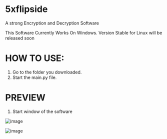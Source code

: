 # 5xflipside
A strong Encryption and Decryption Software

This Software Currently Works On Windows.
Version Stable for Linux will be released soon

# HOW TO USE:

1. Go to the folder you downloaded.
2. Start the main.py file.

# PREVIEW

1. Start window of the software  
  
![image](https://user-images.githubusercontent.com/74082863/166913168-6784a20a-06f2-4a10-9240-91cdafdb510b.png)

![image](https://user-images.githubusercontent.com/74082863/166913332-380fce63-79f7-4457-8701-1f54432de0ee.png)
